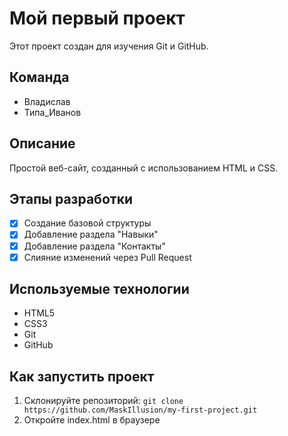 # Мой первый проект

Этот проект создан для изучения Git и GitHub.

## Команда
- Владислав
- Типа_Иванов

## Описание
Простой веб-сайт, созданный с использованием HTML и CSS.

## Этапы разработки
- [x] Создание базовой структуры
- [x] Добавление раздела "Навыки"
- [x] Добавление раздела "Контакты"
- [x] Слияние изменений через Pull Request

## Используемые технологии
- HTML5
- CSS3
- Git
- GitHub

## Как запустить проект
1. Склонируйте репозиторий: `git clone https://github.com/MaskIllusion/my-first-project.git`
2. Откройте index.html в браузере
